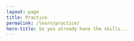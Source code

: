 ```yaml
---
layout: page
title: Practice
permalink: /learn/practice/
hero-title: So you already have the skills...
---
```


<!-- <div class="hero-image-container">
    <img src="{{site.baseurl}}/assets/img/{{page.title}}-hero.jpg">
    <div class="hero-text">
        <h1 class="intro-title"><b>So you already have the skills...</b></h1>
    </div>
</div> -->